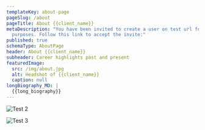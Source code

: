 ```yaml
---
templateKey: about-page
pageSlug: /about
pageTitle: About {{client_name}}
metaDescription: "You have been invited to create a user on test url for sample
  purposes. Follow this link to accept the invite:"
published: true
schemaType: AboutPage
header: About {{client_name}}
subheader: Career highlights past and present
featuredImage:
  src: /img/about.jpg
  alt: Headshot of {{client_name}}
  caption: null
longBiography_MD: |
  {{long_biography}}
---
```



![Test 2](/img/headshot.jpg "Caption 2")

![Test 3](/img/pexels-alexander-mass-748453803-29588099.jpg "Caption 3")